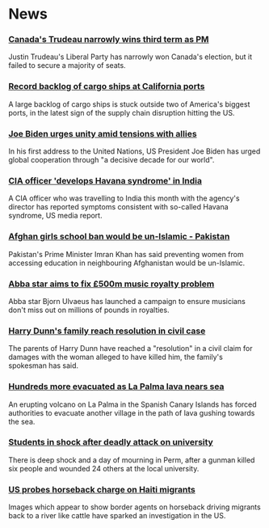 # News
### [Canada's Trudeau narrowly wins third term as PM](https://www.bbc.com/news/world-us-canada-58634730)
Justin Trudeau's Liberal Party has narrowly won Canada's election, but it failed to secure a majority of seats.
### [Record backlog of cargo ships at California ports](https://www.bbc.com/news/business-58643717)
A large backlog of cargo ships is stuck outside two of America's biggest ports, in the latest sign of the supply chain disruption hitting the US. 
### [Joe Biden urges unity amid tensions with allies](https://www.bbc.com/news/world-us-canada-58642139)
In his first address to the United Nations, US President Joe Biden has urged global cooperation through "a decisive decade for our world".
### [CIA officer 'develops Havana syndrome' in India](https://www.bbc.com/news/world-us-canada-58632145)
A CIA officer who was travelling to India this month with the agency's director has reported symptoms consistent with so-called Havana syndrome, US media report.
### [Afghan girls school ban would be un-Islamic - Pakistan](https://www.bbc.com/news/world-asia-58639538)
Pakistan's Prime Minister Imran Khan has said preventing women from accessing education in neighbouring Afghanistan would be un-Islamic.
### [Abba star aims to fix £500m music royalty problem](https://www.bbc.com/news/entertainment-arts-58643787)
Abba star Bjorn Ulvaeus has launched a campaign to ensure musicians don't miss out on millions of pounds in royalties.
### [Harry Dunn's family reach resolution in civil case](https://www.bbc.com/news/uk-england-northamptonshire-58642224)
The parents of Harry Dunn have reached a "resolution" in a civil claim for damages with the woman alleged to have killed him, the family's spokesman has said.
### [Hundreds more evacuated as La Palma lava nears sea](https://www.bbc.com/news/world-europe-58636707)
An erupting volcano on La Palma in the Spanish Canary Islands has forced authorities to evacuate another village in the path of lava gushing towards the sea.
### [Students in shock after deadly attack on university](https://www.bbc.com/news/world-europe-58640387)
There is deep shock and a day of mourning in Perm, after a gunman killed six people and wounded 24 others at the local university. 
### [US probes horseback charge on Haiti migrants](https://www.bbc.com/news/world-us-canada-58637116)
Images which appear to show border agents on horseback driving migrants back to a river like cattle have sparked an investigation in the US.
